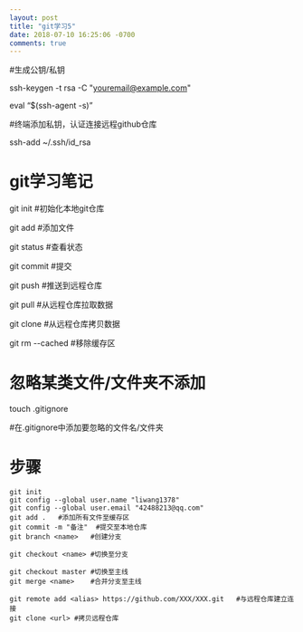 ```yaml
---
layout: post
title: "git学习5"
date: 2018-07-10 16:25:06 -0700
comments: true
---
```


#生成公钥/私钥

ssh-keygen -t rsa -C "youremail@example.com"

eval “$(ssh-agent -s)”

#终端添加私钥，认证连接远程github仓库

ssh-add ~/.ssh/id_rsa

git学习笔记
============
git init	#初始化本地git仓库

git add <file>	#添加文件
  
git status		#查看状态

git commit		#提交

git push		#推送到远程仓库

git pull		#从远程仓库拉取数据

git clone		#从远程仓库拷贝数据

git rm --cached <file>	#移除缓存区

忽略某类文件/文件夹不添加
===========
touch .gitignore

#在.gitignore中添加要忽略的文件名/文件夹 

步骤
==========
```
git init
git config --global user.name "liwang1378"
git config --global user.email "42488213@qq.com"
git add .	#添加所有文件至缓存区
git commit -m "备注"	#提交至本地仓库
git branch <name>	#创建分支

git checkout <name>	#切换至分支

git checkout master	#切换至主线
git merge <name>	#合并分支至主线

git remote add <alias> https://github.com/XXX/XXX.git	#与远程仓库建立连接
git clone <url>	#拷贝远程仓库
```



